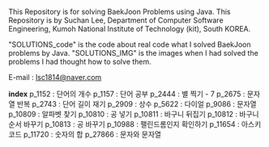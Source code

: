 This Repository is for solving BaekJoon Problems using Java.
This Repository is by Suchan Lee,
Department of Computer Software Engineering,
Kumoh National Institute of Technology (kit), South KOREA.

"SOLUTIONS_code" is the code about real code what I solved BaekJoon problems by Java.
"SOLUTIONS_IMG" is the images when I had solved the problems I had thought how to solve them.

E-mail : lsc1814@naver.com

**index**
p_1152 : 단어의 개수
p_1157 : 단어 공부
p_2444 : 별 찍기 - 7
p_2675 : 문자열 반복
p_2743 : 단어 길이 재기
p_2909 : 상수
p_5622 : 다이얼
p_9086 : 문자열
p_10809 : 알파벳 찾기
p_10810 : 공 넣기
p_10811 : 바구니 뒤집기
p_10812 : 바구니 순서 바꾸기
p_10813 : 공 바꾸기
p_10988 : 팰린드롬인지 확인하기
p_11654 : 아스키 코드
p_11720 : 숫자의 합
p_27866 : 문자와 문자열
